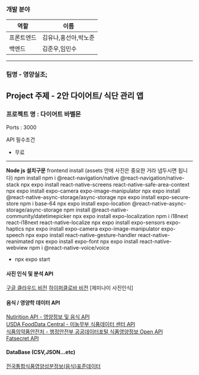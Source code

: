 ### 개발 분야
|역할|이름|
|-----|--------|
|프론트엔드|김유나,홍선아,박노준|
|백엔드|김준우,임민수|
---------------------------------
### 팀명 - 영양실조;
## Project 주제 - 2안 다이어트/ 식단 관리 앱
### 프로젝트 명 : 다이어트 바벨몬

Ports : 3000

API 필수조건
- 무료
---------------------------------------------
<b>Node js 설치구문</b>
frontend install (assets 안에 사진은 중요한 거라 냅두시면 됩니다)
npm install
npm i @react-navigation/native @react-navigation/native-stack
npx expo install react-native-screens react-native-safe-area-context
npx expo install expo-camera expo-image-manipulator
npx expo install @react-native-async-storage/async-storage
npx expo install expo-secure-store
npm i base-64
npx expo install expo-location @react-native-async-storage/async-storage
npm install @react-native-community/datetimepicker
npx expo install expo-localization
npm i i18next react-i18next react-native-localize
npx expo install expo-sensors expo-haptics
npx expo install expo-camera expo-image-manipulator expo-speech
npx expo install react-native-gesture-handler react-native-reanimated
npx expo install expo-font
npx expo install react-native-webview
npm i @react-native-voice/voice
- npx expo start


#### 사진 인식 및 분석 API
[구글 클라우드 비전](https://cloud.google.com/vision)
[하이퍼클로바 비전](https://clova.ai/tech-blog/hyperclova-x-vision-%ED%95%98%EC%9D%B4%ED%8D%BC%ED%81%B4%EB%A1%9C%EB%B0%94-%EB%88%88%EC%9D%84-%EB%9C%A8%EB%8B%A4)
[제미나이 사진인식]

#### 음식 / 영양학 데이터 API
[Nutirition API - 영양정보 및 음식 API](https://api-ninjas.com/api/nutrition)<br>
[USDA FoodData Central - 미농무부 식품데이터 센터 API](https://fdc.nal.usda.gov/api-guide)<br>
[식품의약품안전처 - 행정안전부 공공데이터포털 식품영양정보 Open API](https://www.data.go.kr/tcs/dss/selectStdDataDetailView.do#tab_layer_open)<br>
[Fatsecret API](https://platform.fatsecret.com/api-demo)<br>
#### DataBase (CSV,JSON...etc)
[전국통합식품영양성분정보(음식)표준데이터](https://www.data.go.kr/data/15100070/standard.do)<br>
